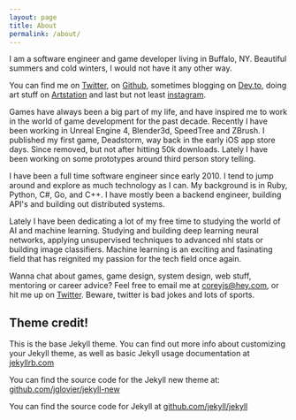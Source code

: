 ```yaml
---
layout: page
title: About
permalink: /about/
---
```


I am a software engineer and game developer living in Buffalo, NY.  Beautiful summers and cold winters, I would not have it any other way.


You can find me on [Twitter](https://twitter.com/corey_s_), on [Github](https://github.com/coreyjs), sometimes blogging on [Dev.to](https://dev.to/coreyjs), doing art stuff on [Artstation](https://coreyjs.artstation.com/) and last but not least [instagram](https://www.instagram.com/jastora_/).


Games have always been a big part of my life, and have inspired me to work in the world of game development for the past decade.  Recently I have been working in Unreal Engine 4, Blender3d, SpeedTree and ZBrush.  I published my first game, Deadstorm, way back in the early iOS app store days.  Since removed, but not after hitting 50k downloads.  Lately I have been working on some prototypes around third person story telling.


I have been a full time software engineer since early 2010.  I tend to jump around and explore as much technology as I can.  My background is in Ruby, Python, C#, Go, and C++.  I have mostly been a backend engineer, building API's and building out distributed systems.  


Lately I have been dedicating a lot of my free time to studying the world of AI and machine learning.  Studying and building deep learning neural networks, applying unsupervised techniques to advanced nhl stats or building image classifiers.  Machine learning is an exciting and fasinating field that has reignited my passion for the tech field once again.


Wanna chat about games, game design, system design, web stuff, mentoring or career advice?  Feel free to email me at coreyjs@hey.com, or hit me up on [Twitter](https://twitter.com/corey_s_).  Beware, twitter is bad jokes and lots of sports.





Theme credit!
----
This is the base Jekyll theme. You can find out more info about customizing your Jekyll theme, as well as basic Jekyll usage documentation at [jekyllrb.com](http://jekyllrb.com/)

You can find the source code for the Jekyll new theme at: [github.com/jglovier/jekyll-new](https://github.com/jglovier/jekyll-new)

You can find the source code for Jekyll at [github.com/jekyll/jekyll](https://github.com/jekyll/jekyll)
